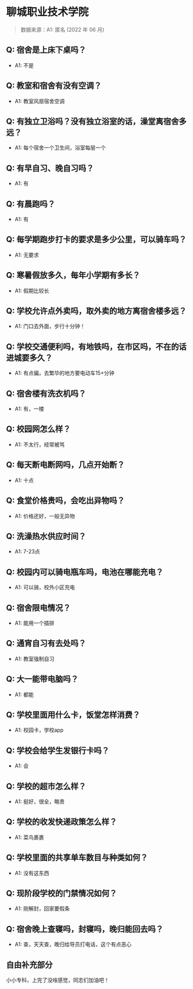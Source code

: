 # 聊城职业技术学院

> 数据来源：A1: 匿名 (2022 年 06 月)

## Q: 宿舍是上床下桌吗？

- A1: 不是

## Q: 教室和宿舍有没有空调？

- A1: 教室风扇宿舍空调

## Q: 有独立卫浴吗？没有独立浴室的话，澡堂离宿舍多远？

- A1: 每个宿舍一个卫生间，浴室每层一个

## Q: 有早自习、晚自习吗？

- A1: 有

## Q: 有晨跑吗？

- A1: 有

## Q: 每学期跑步打卡的要求是多少公里，可以骑车吗？

- A1: 无要求

## Q: 寒暑假放多久，每年小学期有多长？

- A1: 假期比较长

## Q: 学校允许点外卖吗，取外卖的地方离宿舍楼多远？

- A1: 门口去外面，步行十分钟！

## Q: 学校交通便利吗，有地铁吗，在市区吗，不在的话进城要多久？

- A1: 有点偏，去繁华的地方要电动车15+分钟

## Q: 宿舍楼有洗衣机吗？

- A1: 有，一楼

## Q: 校园网怎么样？

- A1: 不太行，经常被骂

## Q: 每天断电断网吗，几点开始断？

- A1: 十点

## Q: 食堂价格贵吗，会吃出异物吗？

- A1: 价格还好，一般无异物

## Q: 洗澡热水供应时间？

- A1: 7-23点

## Q: 校园内可以骑电瓶车吗，电池在哪能充电？

- A1: 可以骑，校外小区充电

## Q: 宿舍限电情况？

- A1: 能用一个插排

## Q: 通宵自习有去处吗？

- A1: 教室强制自习

## Q: 大一能带电脑吗？

- A1: 都能

## Q: 学校里面用什么卡，饭堂怎样消费？

- A1: 校园卡，学校app

## Q: 学校会给学生发银行卡吗？

- A1: 会

## Q: 学校的超市怎么样？

- A1: 挺好，很全，略贵

## Q: 学校的收发快递政策怎么样？

- A1: 菜鸟裹裹

## Q: 学校里面的共享单车数目与种类如何？

- A1: 没有这东西

## Q: 现阶段学校的门禁情况如何？

- A1: 刚解封，回家要假条

## Q: 宿舍晚上查寝吗，封寝吗，晚归能回去吗？

- A1: 查，天天查，晚归给导员打电话，这个有点恶心

## 自由补充部分

小小专科，上完了没啥感觉，同志们加油吧！